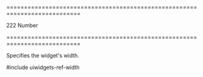 ===========================================================================
<!--default-->222<!--/default-->
<!--type-->Number<!--/type-->
===========================================================================

<!--shortDescription-->
Specifies the widget's width.
<!--/shortDescription-->

<!--fullDescription-->
#include uiwidgets-ref-width
<!--/fullDescription-->